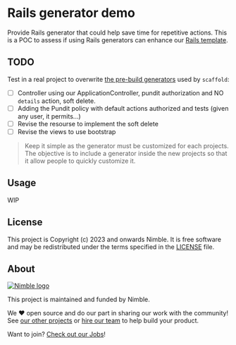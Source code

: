 # Rails generator demo

Provide Rails generator that could help save time for repetitive actions.
This is a POC to assess if using Rails generators can enhance our [Rails template](https://github.com/nimblehq/rails-templates).

## TODO

Test in a real project to overwrite [the pre-build generators](https://github.com/rails/rails/blob/main/railties/lib/rails/generators/rails/scaffold/) used by `scaffold`:

- [ ] Controller using our ApplicationController, pundit authorization and NO `details` action, soft delete.
- [ ] Adding the Pundit policy with default actions authorized and tests (given any user, it permits...)
- [ ] Revise the resourse to implement the soft delete
- [ ] Revise the views to use bootstrap

> Keep it simple as the generator must be customized for each projects.
> The objective is to include a generator inside the new projects so that it allow people to quickly customize it.

## Usage

WIP

## License

This project is Copyright (c) 2023 and onwards Nimble. It is free software and may be redistributed under the terms specified in the [LICENSE] file.

[LICENSE]: /LICENSE

## About
<a href="https://nimblehq.co/">
  <picture>
    <source media="(prefers-color-scheme: dark)" srcset="https://assets.nimblehq.co/logo/dark/logo-dark-text-160.png">
    <img alt="Nimble logo" src="https://assets.nimblehq.co/logo/light/logo-light-text-160.png">
  </picture>
</a>

This project is maintained and funded by Nimble.

We ❤️ open source and do our part in sharing our work with the community!
See [our other projects][community] or [hire our team][hire] to help build your product.

Want to join? [Check out our Jobs][jobs]!

[community]: https://github.com/nimblehq
[hire]: https://nimblehq.co/
[jobs]: https://jobs.nimblehq.co/
